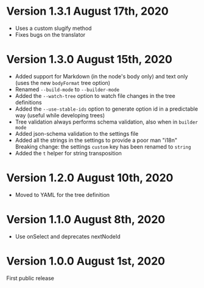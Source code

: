 # Version 1.3.1 August 17th, 2020

- Uses a custom slugify method
- Fixes bugs on the translator

# Version 1.3.0 August 15th, 2020

- Added support for Markdown (in the node's body only) and text only (uses the new `bodyFormat` tree option)
- Renamed `--build-mode` to `--builder-mode`
- Added the `--watch-tree` option to watch file changes in the tree definitions
- Added the `--use-stable-ids` option to generate option id in a predictable way (useful while developing trees)
- Tree validation always performs schema validation, also when in `builder mode`
- Added json-schema validation to the settings file
- Added all the strings in the settings to provide a poor man "i18n"
  Breaking change: the settings `custom` key has been renamed to `string`
- Added the `t` helper for string transposition

# Version 1.2.0 August 10th, 2020

- Moved to YAML for the tree definition

# Version 1.1.0 August 8th, 2020

- Use onSelect and deprecates nextNodeId

# Version 1.0.0 August 1st, 2020

First public release

